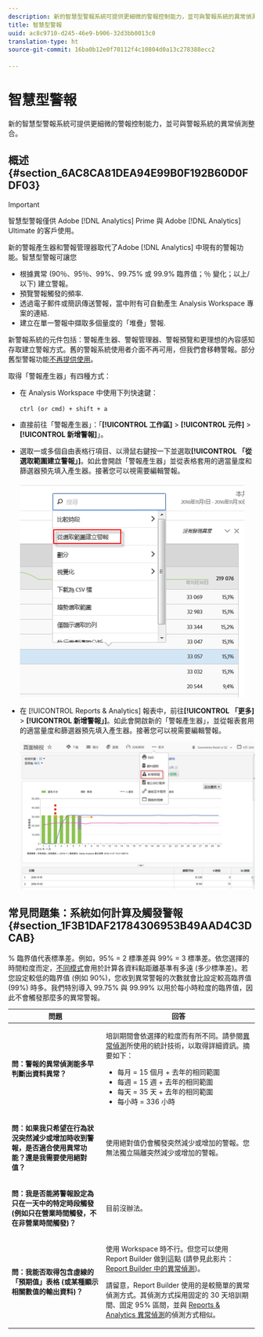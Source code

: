 ```yaml
---
description: 新的智慧型警報系統可提供更細微的警報控制能力，並可與警報系統的異常偵測整合。
title: 智慧型警報
uuid: ac8c9710-d245-46e9-b906-32d3bb0013c0
translation-type: ht
source-git-commit: 16ba0b12e0f70112f4c10804d0a13c278388ecc2

---
```



# 智慧型警報

新的智慧型警報系統可提供更細微的警報控制能力，並可與警報系統的異常偵測整合。

## 概述 {#section_6AC8CA81DEA94E99B0F192B60D0FDF03}

>[!IMPORTANT]
>
>智慧型警報僅供 Adobe [!DNL Analytics] Prime 與 Adobe [!DNL Analytics] Ultimate 的客戶使用。

新的警報產生器和警報管理器取代了Adobe [!DNL Analytics] 中現有的警報功能。智慧型警報可讓您

* 根據異常 (90％、95％、99%、99.75% 或 99.9% 臨界值；％ 變化；以上/以下) 建立警報。
* 預覽警報觸發的頻率.
* 透過電子郵件或簡訊傳送警報，當中附有可自動產生 Analysis Workspace 專案的連結.
* 建立在單一警報中擷取多個量度的「堆疊」警報.

新警報系統的元件包括：警報產生器、警報管理器、警報預覽和更理想的內容感知存取建立警報方式。舊的警報系統使用者介面不再可用，但我們會移轉警報。部分舊型警報功能[不再提供使用](https://marketing.adobe.com/resources/help/zh_TW/sc/user/deprecated_alerts.html)。

取得「警報產生器」有四種方式：

* 在 Analysis Workspace 中使用下列快速鍵：

   `ctrl (or cmd) + shift + a`
* 直接前往「警報產生器」：「**[!UICONTROL 工作區]** > **[!UICONTROL 元件]** > **[!UICONTROL 新增警報]**」。
* 選取一或多個自由表格行項目、以滑鼠右鍵按一下並選取&#x200B;**[!UICONTROL 「從選取範圍建立警報」]**。如此會開啟「警報產生器」並從表格套用的適當量度和篩選器預先填入產生器。接著您可以視需要編輯警報。

   ![](assets/create-alert-from-selection.png)

* 在 [!UICONTROL Reports &amp; Analytics] 報表中，前往&#x200B;**[!UICONTROL 「更多]** > **[!UICONTROL 新增警報」]**。如此會開啟新的「警報產生器」，並從報表套用的適當量度和篩選器預先填入產生器。接著您可以視需要編輯警報。

   ![](assets/add-alert.png)

## 常見問題集：系統如何計算及觸發警報{#section_1F3B1DAF21784306953B49AAD4C3DCAB}

% 臨界值代表標準差。例如，95% = 2 標準差與 99% = 3 標準差。依您選擇的時間粒度而定，[不同模式](/help/analyze/analysis-workspace/virtual-analyst/c-anomaly-detection/statistics-anomaly-detection.md)會用於計算各資料點距離基準有多遠 (多少標準差)。若您設定較低的臨界值 (例如 90%)，您收到異常警報的次數就會比設定較高臨界值 (99%) 時多。我們特別導入 99.75% 與 99.99% 以用於每小時粒度的臨界值，因此不會觸發那麼多的異常警報。

<table id="table_B3AA85E1DE3543DCA34966A52E3CE4AB"> 
 <thead> 
  <tr> 
   <th colname="col1" class="entry"> 問題 </th> 
   <th colname="col2" class="entry"> 回答 </th> 
  </tr> 
 </thead>
 <tbody> 
  <tr> 
   <td colname="col1"> <p><b>問：警報的異常偵測能多早判斷出資料異常？</b> </p> </td> 
   <td colname="col2"> <p>培訓期間會依選擇的粒度而有所不同。請參閱<a href="/help/analyze/analysis-workspace/virtual-analyst/c-anomaly-detection/statistics-anomaly-detection.md">異常偵測</a>所使用的統計技術，以取得詳細資訊。摘要如下： </p> 
    <ul id="ul_4F8C2A41F06C498DBF5E7AE5DE803773"> 
     <li id="li_E246091A3F1E484C8444AF4052FCA784">每月 = 15 個月 + 去年的相同範圍 </li> 
     <li id="li_CC014FB38AE1492B9647E990C29BFB3C">每週 = 15 週 + 去年的相同範圍 </li> 
     <li id="li_2517EE2097534324BE9C1B54CD181A62">每天 = 35 天 + 去年的相同範圍 </li> 
     <li id="li_710BC8B009354542AA4962A59A646099">每小時 = 336 小時 </li> 
    </ul> </td> 
  </tr> 
  <tr> 
   <td colname="col1"> <p><b>問：如果我只希望在行為狀況突然減少或增加時收到警報，是否適合使用異常功能？還是我需要使用絕對值？</b> </p> </td> 
   <td colname="col2"> <p>使用絕對值仍會觸發突然減少或增加的警報。您無法獨立隔離突然減少或增加的警報。 </p> </td> 
  </tr> 
  <tr> 
   <td colname="col1"> <p><b>問：我是否能將警報設定為只在一天中的特定時段觸發 (例如只在營業時間觸發，不在非營業時間觸發)？</b> </p> </td> 
   <td colname="col2"> <p>目前沒辦法。 </p> </td> 
  </tr> 
  <tr> 
   <td colname="col1"> <p><b>問：我能否取得包含虛線的「預期值」表格 (或某種顯示相關數值的輸出資料)？</b> </p> </td> 
   <td colname="col2"> <p>使用 Workspace 時不行。但您可以使用 Report Builder 做到這點 (請參見此影片：<a href="https://www.youtube.com/watch?v=-a-8W6GQZnU"  >Report Builder 中的異常偵測</a>)。 </p> <p>請留意，Report Builder 使用的是較簡單的異常偵測方式。其偵測方式採用固定的 30 天培訓期間、固定 95% 區間，並與 <a href="https://marketing.adobe.com/resources/help/zh_TW/reference/anomaly.html"  ><span class="uicontrol"></span>Reports &amp; Analytics 異常偵測</a>的偵測方式相似。 </p> </td> 
  </tr> 
 </tbody> 
</table>

